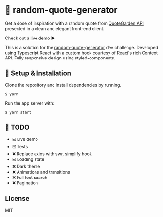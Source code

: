 # :speech_balloon:  random-quote-generator

Get a dose of inspiration with a random quote from [QuoteGarden API](https://pprathameshmore.github.io/QuoteGarden/) presented in a clean and elegant front-end client.

Check out a [live demo](https://random-quote.andregrossi.com/) :arrow_forward:

This is a solution for the [random-quote-generator](https://devchallenges.io/challenges/8Y3J4ucAMQpSnYTwwWW8) dev challenge. Developed using Typescript React with a custom hook courtesy of React's rich Context API. Fully responsive design using styled-components.

##  :wrench: Setup & Installation
Clone the repository and install dependencies by running.

```sh
$ yarn
```
Run the app server with:
```sh
$ yarn start
```

## :construction:  TODO
- :ballot_box_with_check: Live demo
- :ballot_box_with_check: Tests
- :x: Replace axios with swr, simplify hook
- :ballot_box_with_check: Loading state
- :x: Dark theme
- :x: Animations and transitions
- :x: Full text search
- :x: Pagination

License
----
MIT
